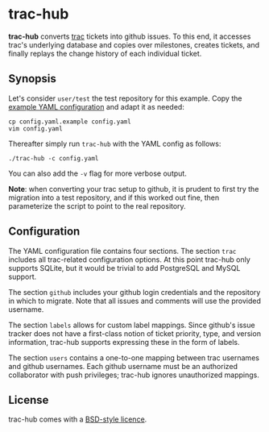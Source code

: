 trac-hub
========

**trac-hub** converts [trac](http://trac.edgewall.org/) tickets into github
issues. To this end, it accesses trac's underlying database and copies over
milestones, creates tickets, and finally replays the change history of each
individual ticket.

Synopsis
--------

Let's consider `user/test` the test repository for this example. Copy the
[example YAML configuration](config.yaml.example) and adapt it as needed:

    cp config.yaml.example config.yaml
    vim config.yaml

Thereafter simply run `trac-hub` with the YAML config as follows:

    ./trac-hub -c config.yaml

You can also add the `-v` flag for more verbose output.

**Note**: when converting your trac setup to github, it is prudent to first try the
migration into a test repository, and if this worked out fine, then
parameterize the script to point to the real repository.

Configuration
-------------

The YAML configuration file contains four sections. The section `trac` includes
all trac-related configuration options. At this point trac-hub only supports
SQLite, but it would be trivial to add PostgreSQL and MySQL support.

The section `github` includes your github login credentials and the repository
in which to migrate. Note that all issues and comments will use the provided
username.

The section `labels` allows for custom label mappings. Since github's issue
tracker does not have a first-class notion of ticket priority, type, and
version information, trac-hub supports expressing these in the form of labels. 

The section `users` contains a one-to-one mapping between trac usernames and
github usernames. Each github username must be an authorized collaborator with
push privileges; trac-hub ignores unauthorized mappings.

License
-------

trac-hub comes with a [BSD-style licence](COPYING).
